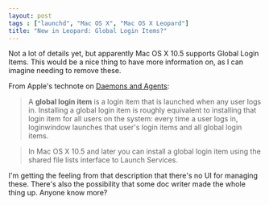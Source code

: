 ```yaml
---
layout: post
tags : ["launchd", "Mac OS X", "Mac OS X Leopard"]
title: "New in Leopard: Global Login Items?"
---
```

Not a lot of details yet, but apparently Mac OS X 10.5 supports Global Login Items. This would be a nice thing to have more information on, as I can imagine needing to remove these.

<!--more-->

From Apple's technote on <a href="http://developer.apple.com/technotes/tn2005/tn2083.html#SECGLOBALLOGINITEM">Daemons and Agents</a>:

>A **global login item** is a login item that is launched when any user logs in. Installing a global login item is roughly equivalent to installing that login item for all users on the system: every time a user logs in, loginwindow launches that user's login items and all global login items.

>In Mac OS X 10.5 and later you can install a global login item using the shared file lists interface to Launch Services.

I'm getting the feeling from that description that there's no UI for managing these. There's also the possibility that some doc writer made the whole thing up. Anyone know more?